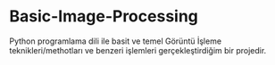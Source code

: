 # Basic-Image-Processing

Python programlama dili ile basit ve temel Görüntü İşleme teknikleri/methotları ve benzeri işlemleri gerçekleştirdiğim bir projedir.
